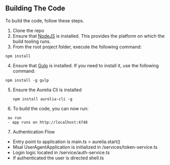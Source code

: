 
## Building The Code

To build the code, follow these steps.

1. Clone the repo
2. Ensure that [NodeJS](http://nodejs.org/) is installed. This provides the platform on which the build tooling runs.
3. From the root project folder, execute the following command:
  ```shell
  npm install
  ```
4. Ensure that [Gulp](http://gulpjs.com/) is installed. If you need to install it, use the following command:

  ```shell
  npm install -g gulp
  ```
5. Ensure the Aurelia Cli is installed

	```shell
    npm install aurelia-cli -g
    ```
6. To build the code, you can now run:
  ```shell
   au run
   - app runs on http://localhost:4748
  ```
7. Authentication Flow
  - Entry point to application is main.ts > aurelia.start()
  - Msal UserAgentApplication is initialized in /services/token-service.ts
  - Login logic located in /service/auth-service.ts
  - If authenticated the user is directed shell.ts
